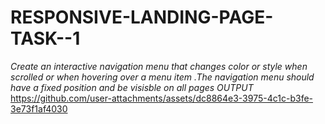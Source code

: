 # RESPONSIVE-LANDING-PAGE-TASK--1
*Create an interactive navigation menu that changes color or style when scrolled or when hovering over a menu item .The navigation menu should have a fixed position and be visisble on all pages*
*OUTPUT*
https://github.com/user-attachments/assets/dc8864e3-3975-4c1c-b3fe-3e73f1af4030
